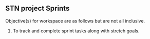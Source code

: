 ## STN project Sprints

Objective(s) for workspace are as follows but are not all inclusive.

1. To track and complete sprint tasks along with stretch goals.
